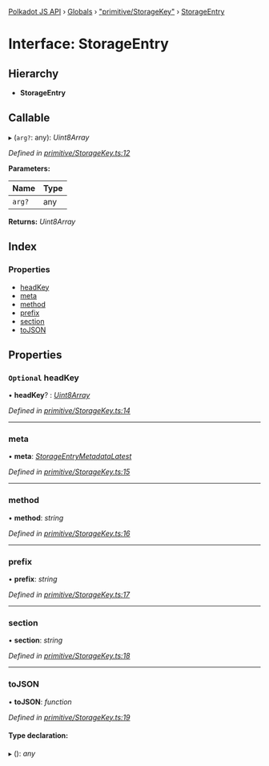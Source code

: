 [Polkadot JS API](../README.md) › [Globals](../globals.md) › ["primitive/StorageKey"](../modules/_primitive_storagekey_.md) › [StorageEntry](_primitive_storagekey_.storageentry.md)

# Interface: StorageEntry

## Hierarchy

* **StorageEntry**

## Callable

▸ (`arg?`: any): *Uint8Array*

*Defined in [primitive/StorageKey.ts:12](https://github.com/polkadot-js/api/blob/e12f2f67c6/packages/types/src/primitive/StorageKey.ts#L12)*

**Parameters:**

Name | Type |
------ | ------ |
`arg?` | any |

**Returns:** *Uint8Array*

## Index

### Properties

* [headKey](_primitive_storagekey_.storageentry.md#optional-headkey)
* [meta](_primitive_storagekey_.storageentry.md#meta)
* [method](_primitive_storagekey_.storageentry.md#method)
* [prefix](_primitive_storagekey_.storageentry.md#prefix)
* [section](_primitive_storagekey_.storageentry.md#section)
* [toJSON](_primitive_storagekey_.storageentry.md#tojson)

## Properties

### `Optional` headKey

• **headKey**? : *[Uint8Array](../classes/_codec_u8a_.u8a.md#static-uint8array)*

*Defined in [primitive/StorageKey.ts:14](https://github.com/polkadot-js/api/blob/e12f2f67c6/packages/types/src/primitive/StorageKey.ts#L14)*

___

###  meta

• **meta**: *[StorageEntryMetadataLatest](_interfaces_metadata_types_.storageentrymetadatalatest.md)*

*Defined in [primitive/StorageKey.ts:15](https://github.com/polkadot-js/api/blob/e12f2f67c6/packages/types/src/primitive/StorageKey.ts#L15)*

___

###  method

• **method**: *string*

*Defined in [primitive/StorageKey.ts:16](https://github.com/polkadot-js/api/blob/e12f2f67c6/packages/types/src/primitive/StorageKey.ts#L16)*

___

###  prefix

• **prefix**: *string*

*Defined in [primitive/StorageKey.ts:17](https://github.com/polkadot-js/api/blob/e12f2f67c6/packages/types/src/primitive/StorageKey.ts#L17)*

___

###  section

• **section**: *string*

*Defined in [primitive/StorageKey.ts:18](https://github.com/polkadot-js/api/blob/e12f2f67c6/packages/types/src/primitive/StorageKey.ts#L18)*

___

###  toJSON

• **toJSON**: *function*

*Defined in [primitive/StorageKey.ts:19](https://github.com/polkadot-js/api/blob/e12f2f67c6/packages/types/src/primitive/StorageKey.ts#L19)*

#### Type declaration:

▸ (): *any*
